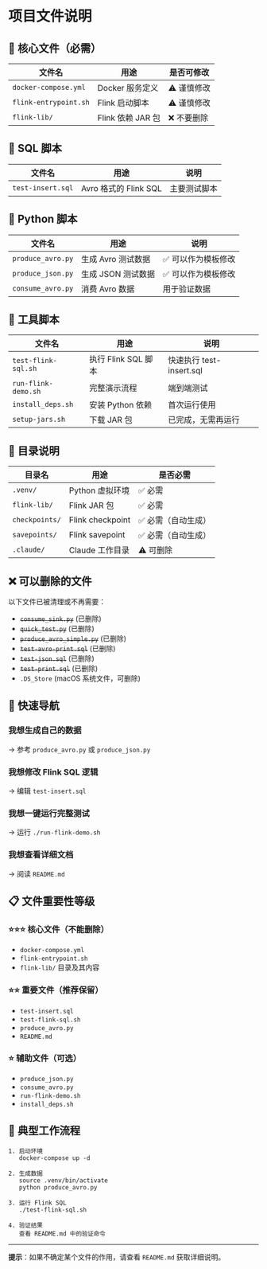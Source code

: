 # 项目文件说明

## 📁 核心文件（必需）

| 文件名 | 用途 | 是否可修改 |
|--------|------|-----------|
| `docker-compose.yml` | Docker 服务定义 | ⚠️ 谨慎修改 |
| `flink-entrypoint.sh` | Flink 启动脚本 | ⚠️ 谨慎修改 |
| `flink-lib/` | Flink 依赖 JAR 包 | ❌ 不要删除 |

## 📝 SQL 脚本

| 文件名 | 用途 | 说明 |
|--------|------|------|
| `test-insert.sql` | Avro 格式的 Flink SQL | 主要测试脚本 |

## 🐍 Python 脚本

| 文件名 | 用途 | 说明 |
|--------|------|------|
| `produce_avro.py` | 生成 Avro 测试数据 | ✅ 可以作为模板修改 |
| `produce_json.py` | 生成 JSON 测试数据 | ✅ 可以作为模板修改 |
| `consume_avro.py` | 消费 Avro 数据 | 用于验证数据 |

## 🔧 工具脚本

| 文件名 | 用途 | 说明 |
|--------|------|------|
| `test-flink-sql.sh` | 执行 Flink SQL 脚本 | 快速执行 test-insert.sql |
| `run-flink-demo.sh` | 完整演示流程 | 端到端测试 |
| `install_deps.sh` | 安装 Python 依赖 | 首次运行使用 |
| `setup-jars.sh` | 下载 JAR 包 | 已完成，无需再运行 |

## 📂 目录说明

| 目录名 | 用途 | 是否必需 |
|--------|------|---------|
| `.venv/` | Python 虚拟环境 | ✅ 必需 |
| `flink-lib/` | Flink JAR 包 | ✅ 必需 |
| `checkpoints/` | Flink checkpoint | ✅ 必需（自动生成）|
| `savepoints/` | Flink savepoint | ✅ 必需（自动生成）|
| `.claude/` | Claude 工作目录 | ⚠️ 可删除 |

## ❌ 可以删除的文件

以下文件已被清理或不再需要：
- ~~`consume_sink.py`~~ (已删除)
- ~~`quick_test.py`~~ (已删除)
- ~~`produce_avro_simple.py`~~ (已删除)
- ~~`test-avro-print.sql`~~ (已删除)
- ~~`test-json.sql`~~ (已删除)
- ~~`test-print.sql`~~ (已删除)
- `.DS_Store` (macOS 系统文件，可删除)

## 🎯 快速导航

### 我想生成自己的数据
→ 参考 `produce_avro.py` 或 `produce_json.py`

### 我想修改 Flink SQL 逻辑
→ 编辑 `test-insert.sql`

### 我想一键运行完整测试
→ 运行 `./run-flink-demo.sh`

### 我想查看详细文档
→ 阅读 `README.md`

## 📋 文件重要性等级

### ⭐⭐⭐ 核心文件（不能删除）
- `docker-compose.yml`
- `flink-entrypoint.sh`
- `flink-lib/` 目录及其内容

### ⭐⭐ 重要文件（推荐保留）
- `test-insert.sql`
- `test-flink-sql.sh`
- `produce_avro.py`
- `README.md`

### ⭐ 辅助文件（可选）
- `produce_json.py`
- `consume_avro.py`
- `run-flink-demo.sh`
- `install_deps.sh`

## 🔄 典型工作流程

```
1. 启动环境
   docker-compose up -d

2. 生成数据
   source .venv/bin/activate
   python produce_avro.py

3. 运行 Flink SQL
   ./test-flink-sql.sh

4. 验证结果
   查看 README.md 中的验证命令
```

---

**提示**：如果不确定某个文件的作用，请查看 `README.md` 获取详细说明。
